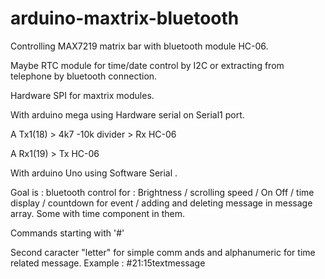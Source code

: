 # arduino-maxtrix-bluetooth


Controlling MAX7219 matrix bar with bluetooth module HC-06.

Maybe RTC module for time/date control by I2C or extracting from telephone by bluetooth connection.

Hardware SPI for maxtrix modules.

With arduino mega using Hardware serial on Serial1 port.

A Tx1(18) > 4k7 -10k divider > Rx HC-06

A Rx1(19) >                    Tx HC-06

With arduino Uno  using Software Serial .

Goal is : bluetooth control for :
Brightness / scrolling speed / On Off / time display / countdown for event / adding and deleting message in message array. Some with time component in them.

Commands starting with '#'

Second caracter "letter" for simple comm ands and alphanumeric for time related message.
   Example : #21:15textmessage



